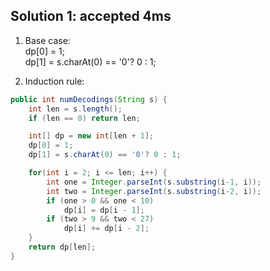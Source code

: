 ## Solution 1: accepted 4ms

1. Base case:  
dp[0] = 1;  
dp[1] = s.charAt(0) == '0'? 0 : 1;  

2. Induction rule:  


```java
public int numDecodings(String s) {
    int len = s.length();
    if (len == 0) return len;

    int[] dp = new int[len + 1];
    dp[0] = 1;
    dp[1] = s.charAt(0) == '0'? 0 : 1;

    for(int i = 2; i <= len; i++) {
        int one = Integer.parseInt(s.substring(i-1, i));
        int two = Integer.parseInt(s.substring(i-2, i));
        if (one > 0 && one < 10)
            dp[i] = dp[i - 1];
        if (two > 9 && two < 27)
            dp[i] += dp[i - 2];
    }
    return dp[len];
}
```
